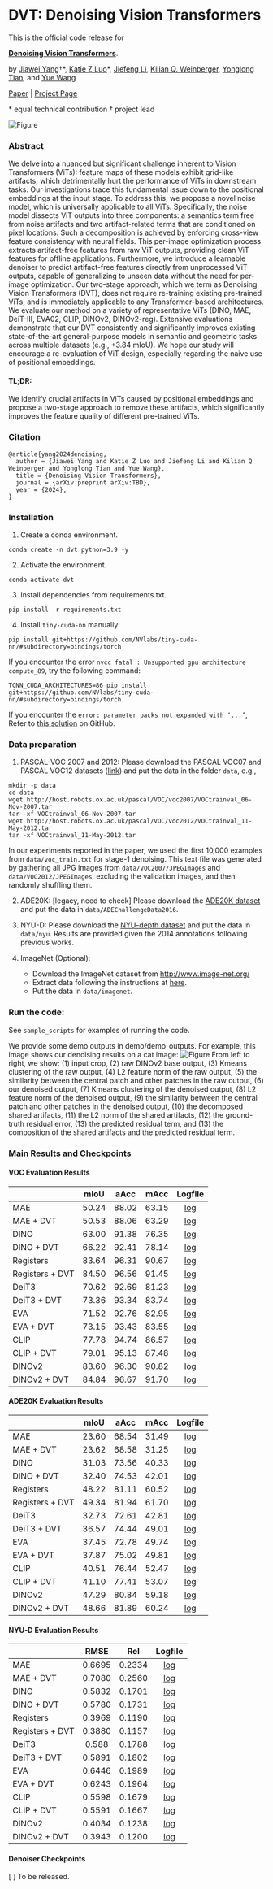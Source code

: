 # DVT: Denoising Vision Transformers

This is the official code release for

[**Denoising Vision Transformers**](https://jiawei-yang.github.io/DenoisingViT/resources/paper.pdf).

by [Jiawei Yang](https://jiawei-yang.github.io/)&dagger;\*, [Katie Z Luo](https://www.cs.cornell.edu/~katieluo/)\*, [Jiefeng Li](https://jeffli.site/), [Kilian Q. Weinberger](https://www.cs.cornell.edu/~kilian/), [Yonglong Tian](https://people.csail.mit.edu/yonglong/), and [Yue Wang](https://yuewang.xyz/)

[Paper](https://jiawei-yang.github.io/DenoisingViT/resources/paper.pdf) | [Project Page](https://jiawei-yang.github.io/DenoisingViT/)

\* equal technical contribution &dagger; project lead

![Figure](assets/teaser.png)

### Abstract
We delve into a nuanced but significant challenge inherent to Vision Transformers (ViTs): feature maps of these models exhibit grid-like artifacts, which detrimentally hurt the performance of ViTs in downstream tasks. Our investigations trace this fundamental issue down to the positional embeddings at the input stage. To address this, we propose a novel noise model, which is universally applicable to all ViTs. Specifically, the noise model dissects ViT outputs into three components: a semantics term free from noise artifacts and two artifact-related terms that are conditioned on pixel locations. Such a decomposition is achieved by enforcing cross-view feature consistency with neural fields. This per-image optimization process extracts artifact-free features from raw ViT outputs, providing clean ViT features for offline applications. Furthermore, we introduce a learnable denoiser to predict artifact-free features directly from unprocessed ViT outputs, capable of generalizing to unseen data without the need for per-image optimization. Our two-stage approach, which we term as Denoising Vision Transformers (DVT), does not require re-training existing pre-trained ViTs, and is immediately applicable to any Transformer-based architectures. We evaluate our method on a variety of representative ViTs (DINO, MAE, DeiT-III, EVA02, CLIP, DINOv2, DINOv2-reg). Extensive evaluations demonstrate that our DVT consistently and significantly improves existing state-of-the-art general-purpose models in semantic and geometric tasks across multiple datasets (e.g., +3.84 mIoU). We hope our study will encourage a re-evaluation of ViT design, especially regarding the naive use of positional embeddings.

#### TL;DR:
We identify crucial artifacts in ViTs caused by positional embeddings and propose a two-stage approach to remove these artifacts, which significantly improves the feature quality of different pre-trained ViTs.

### Citation
```
@article{yang2024denoising,
  author = {Jiawei Yang and Katie Z Luo and Jiefeng Li and Kilian Q Weinberger and Yonglong Tian and Yue Wang},
  title = {Denoising Vision Transformers},
  journal = {arXiv preprint arXiv:TBD},
  year = {2024},
}
```


### Installation

1. Create a conda environment.

```
conda create -n dvt python=3.9 -y
```

2. Activate the environment.

```
conda activate dvt
```

3. Install dependencies from requirements.txt.

```
pip install -r requirements.txt
```

4. Install `tiny-cuda-nn` manually:

```
pip install git+https://github.com/NVlabs/tiny-cuda-nn/#subdirectory=bindings/torch
``````
If you encounter the error `nvcc fatal : Unsupported gpu architecture compute_89`, try the following command:

    
``` 
TCNN_CUDA_ARCHITECTURES=86 pip install git+https://github.com/NVlabs/tiny-cuda-nn/#subdirectory=bindings/torch
```

If you encounter the `error: parameter packs not expanded with ‘...’`, Refer to [this solution](https://github.com/NVlabs/instant-ngp/issues/119#issuecomment-1034701258) on GitHub.


### Data preparation

1. PASCAL-VOC 2007 and 2012:
Please download the PASCAL VOC07 and PASCAL VOC12 datasets ([link](http://host.robots.ox.ac.uk/pascal/VOC/)) and put the data in the folder `data`, e.g., 
```
mkdir -p data
cd data
wget http://host.robots.ox.ac.uk/pascal/VOC/voc2007/VOCtrainval_06-Nov-2007.tar
tar -xf VOCtrainval_06-Nov-2007.tar
wget http://host.robots.ox.ac.uk/pascal/VOC/voc2012/VOCtrainval_11-May-2012.tar
tar -xf VOCtrainval_11-May-2012.tar
``` 

In our experiments reported in the paper, we used the first 10,000 examples from `data/voc_train.txt` for stage-1 denoising. This text file was generated by gathering all JPG images from `data/VOC2007/JPEGImages` and `data/VOC2012/JPEGImages`, excluding the validation images, and then randomly shuffling them.

2. ADE20K:  [legacy, need to check]
Please download the [ADE20K dataset](https://groups.csail.mit.edu/vision/datasets/ADE20K/) and put the data in  `data/ADEChallengeData2016`.

3. NYU-D:
Please download the [NYU-depth dataset](PLACEHOLDER) and put the data in  `data/nyu`. Results are provided given the 2014 annotations following previous works. 

4. ImageNet (Optional):
    - Download the ImageNet dataset from <http://www.image-net.org/>
    - Extract data following the instructions at [here](https://gist.github.com/BIGBALLON/8a71d225eff18d88e469e6ea9b39cef4).
    - Put the data in `data/imagenet`.

### Run the code:
See `sample_scripts` for examples of running the code.

We provide some demo outputs in demo/demo_outputs. For example, this image shows our denoising results on a cat image:
![Figure](demo/demo_outputs/dinov2_base_cat.jpg)
From left to right, we show: (1) input crop, (2) raw DINOv2 base output, (3) Kmeans clustering of the raw output, (4) L2 feature norm of the raw output, (5) the similarity between the central patch and other patches in the raw output, (6) our denoised output, (7) Kmeans clustering of the denoised output, (8) L2 feature norm of the denoised output, (9) the similarity between the central patch and other patches in the denoised output, (10) the decomposed shared artifacts, (11) the L2 norm of the shared artifacts, (12) the ground-truth residual error, (13) the predicted residual term, and (13) the composition of the shared artifacts and the predicted residual term.

### Main Results and Checkpoints


#### VOC Evaluation Results

|                   |  mIoU |  aAcc |  mAcc | Logfile |
|-------------------|:-----:|:-----:|:-----:|:-------:|
| MAE               | 50.24 | 88.02 | 63.15 |[log](https://jiawei-yang.github.io/DenoisingViT/logs/baselines/vit_base_patch16_224.mae_voc.log)|
| MAE + DVT         | 50.53 | 88.06 | 63.29 |[log](https://jiawei-yang.github.io/DenoisingViT/logs/dvt/vit_base_patch16_224.mae_voc.log)|
| DINO              | 63.00 | 91.38 | 76.35 |[log](https://jiawei-yang.github.io/DenoisingViT/logs/baselines/vit_base_patch16_224.dino_voc.log)|
| DINO + DVT        | 66.22 | 92.41 | 78.14 |[log](https://jiawei-yang.github.io/DenoisingViT/logs/dvt/vit_base_patch16_224.dino_voc.log)|
| Registers         | 83.64 | 96.31 | 90.67 |[log](https://jiawei-yang.github.io/DenoisingViT/logs/baselines/vit_base_patch14_reg4_dinov2.lvd142m_voc.log)|
| Registers + DVT   | 84.50 | 96.56 | 91.45 |[log](https://jiawei-yang.github.io/DenoisingViT/logs/dvt/vit_base_patch14_reg4_dinov2.lvd142m_voc.log)|
| DeiT3             | 70.62 | 92.69 | 81.23 |[log](https://jiawei-yang.github.io/DenoisingViT/logs/baselines/deit3_base_patch16_224.fb_in1k_voc.log)|
| DeiT3 + DVT       | 73.36 | 93.34 | 83.74 |[log](https://jiawei-yang.github.io/DenoisingViT/logs/dvt/deit3_base_patch16_224.fb_in1k_voc.log)|
| EVA               | 71.52 | 92.76 | 82.95 |[log](https://jiawei-yang.github.io/DenoisingViT/logs/baselines/eva02_base_patch16_clip_224.merged2b_voc.log)|
| EVA + DVT         | 73.15 | 93.43 | 83.55 |[log](https://jiawei-yang.github.io/DenoisingViT/logs/dvt/eva02_base_patch16_clip_224.merged2b_voc.log)|
| CLIP              | 77.78 | 94.74 | 86.57 |[log](https://jiawei-yang.github.io/DenoisingViT/logs/baselines/vit_base_patch16_clip_384.laion2b_ft_in12k_in1k_voc.log)|
| CLIP + DVT        | 79.01 | 95.13 | 87.48 |[log](https://jiawei-yang.github.io/DenoisingViT/logs/dvt/vit_base_patch16_clip_384.laion2b_ft_in12k_in1k_voc.log)|
| DINOv2            | 83.60 | 96.30 | 90.82 |[log](https://jiawei-yang.github.io/DenoisingViT/logs/baselines/vit_base_patch14_dinov2.lvd142m_voc.log)|
| DINOv2 + DVT      | 84.84 | 96.67 | 91.70 |[log](https://jiawei-yang.github.io/DenoisingViT/logs/dvt/vit_base_patch14_dinov2.lvd142m_voc.log)|


#### ADE20K Evaluation Results

|                   |  mIoU |  aAcc |  mAcc | Logfile |
|-------------------|:-----:|:-----:|:-----:|:-------:|
| MAE               | 23.60 | 68.54 | 31.49 |[log](https://jiawei-yang.github.io/DenoisingViT/logs/baselines/vit_base_patch16_224.mae_ade20k.log)|
| MAE + DVT         | 23.62 | 68.58 | 31.25 |[log](https://jiawei-yang.github.io/DenoisingViT/logs/dvt/vit_base_patch16_224.mae_ade20k.log)|
| DINO              | 31.03 | 73.56 | 40.33 |[log](https://jiawei-yang.github.io/DenoisingViT/logs/baselines/vit_base_patch16_224.dino_ade20k.log)|
| DINO + DVT        | 32.40 | 74.53 | 42.01 |[log](https://jiawei-yang.github.io/DenoisingViT/logs/dvt/vit_base_patch16_224.dino_ade20k.log)|
| Registers         | 48.22 | 81.11 | 60.52 |[log](https://jiawei-yang.github.io/DenoisingViT/logs/baselines/vit_base_patch14_reg4_dinov2.lvd142m_ade20k.log)|
| Registers + DVT   | 49.34 | 81.94 | 61.70 |[log](https://jiawei-yang.github.io/DenoisingViT/logs/dvt/vit_base_patch14_reg4_dinov2.lvd142m_ade20k.log)|
| DeiT3             | 32.73 | 72.61 | 42.81 |[log](https://jiawei-yang.github.io/DenoisingViT/logs/baselines/deit3_base_patch16_224.fb_in1k_ade20k.log)|
| DeiT3 + DVT       | 36.57 | 74.44 | 49.01 |[log](https://jiawei-yang.github.io/DenoisingViT/logs/dvt/deit3_base_patch16_224.fb_in1k_ade20k.log)|
| EVA               | 37.45 | 72.78 | 49.74 |[log](https://jiawei-yang.github.io/DenoisingViT/logs/baselines/eva02_base_patch16_clip_224.merged2b_ade20k.log)|
| EVA + DVT         | 37.87 | 75.02 | 49.81 |[log](https://jiawei-yang.github.io/DenoisingViT/logs/dvt/eva02_base_patch16_clip_224.merged2b_ade20k.log)|
| CLIP              | 40.51 | 76.44 | 52.47 |[log](https://jiawei-yang.github.io/DenoisingViT/logs/baselines/vit_base_patch16_clip_384.laion2b_ft_in12k_in1k_ade20k.log)|
| CLIP + DVT        | 41.10 | 77.41 | 53.07 |[log](https://jiawei-yang.github.io/DenoisingViT/logs/dvt/vit_base_patch16_clip_384.laion2b_ft_in12k_in1k_ade20k.log)|
| DINOv2            | 47.29 | 80.84 | 59.18 |[log](https://jiawei-yang.github.io/DenoisingViT/logs/baselines/vit_base_patch14_dinov2.lvd142m_ade20k.log)|
| DINOv2 + DVT      | 48.66 | 81.89 | 60.24 |[log](https://jiawei-yang.github.io/DenoisingViT/logs/dvt/vit_base_patch14_dinov2.lvd142m_ade20k.log)|



#### NYU-D Evaluation Results

|                   |  RMSE  |  Rel   | Logfile |
|-------------------|:------:|:------:|:---:|
| MAE               | 0.6695 | 0.2334 | [log](https://jiawei-yang.github.io/DenoisingViT/logs/baselines/vit_base_patch16_224.mae_nyu.log)|
| MAE + DVT         | 0.7080 | 0.2560 | [log](https://jiawei-yang.github.io/DenoisingViT/logs/dvt/vit_base_patch16_224.mae_nyu.log)|
| DINO              | 0.5832 | 0.1701 | [log](https://jiawei-yang.github.io/DenoisingViT/logs/baselines/vit_base_patch16_224.dino_nyu.log)|
| DINO + DVT        | 0.5780 | 0.1731 | [log](https://jiawei-yang.github.io/DenoisingViT/logs/dvt/vit_base_patch16_224.dino_nyu.log)|
| Registers         | 0.3969 | 0.1190 | [log](https://jiawei-yang.github.io/DenoisingViT/logs/baselines/vit_base_patch14_reg4_dinov2.lvd142m_nyu.log)|
| Registers + DVT   | 0.3880 | 0.1157 | [log](https://jiawei-yang.github.io/DenoisingViT/logs/dvt/vit_base_patch14_reg4_dinov2.lvd142m_nyu.log)|
| DeiT3             |  0.588 | 0.1788 | [log](https://jiawei-yang.github.io/DenoisingViT/logs/baselines/deit3_base_patch16_224.fb_in1k_nyu.log)|
| DeiT3 + DVT       | 0.5891 | 0.1802 | [log](https://jiawei-yang.github.io/DenoisingViT/logs/dvt/deit3_base_patch16_224.fb_in1k_nyu.log)|
| EVA               | 0.6446 | 0.1989 | [log](https://jiawei-yang.github.io/DenoisingViT/logs/baselines/eva02_base_patch16_clip_224.merged2b_nyu.log)|
| EVA + DVT         | 0.6243 | 0.1964 | [log](https://jiawei-yang.github.io/DenoisingViT/logs/dvt/eva02_base_patch16_clip_224.merged2b_nyu.log)|
| CLIP              | 0.5598 | 0.1679 | [log](https://jiawei-yang.github.io/DenoisingViT/logs/baselines/vit_base_patch16_clip_384.laion2b_ft_in12k_in1k_nyu.log)|
| CLIP + DVT        | 0.5591 | 0.1667 | [log](https://jiawei-yang.github.io/DenoisingViT/logs/dvt/vit_base_patch16_clip_384.laion2b_ft_in12k_in1k_nyu.log)|
| DINOv2            | 0.4034 | 0.1238 | [log](https://jiawei-yang.github.io/DenoisingViT/logs/baselines/vit_base_patch14_dinov2.lvd142m_nyu.log)|
| DINOv2 + DVT      | 0.3943 | 0.1200 | [log](https://jiawei-yang.github.io/DenoisingViT/logs/dvt/vit_base_patch14_dinov2.lvd142m_nyu.log)|

#### Denoiser Checkpoints

[ ] To be released.
